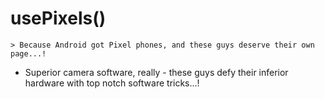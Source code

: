 # usePixels()

```
> Because Android got Pixel phones, and these guys deserve their own page...!
```

- Superior camera software, really - these guys defy their inferior hardware with top notch software tricks...!
